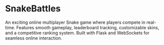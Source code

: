 # SnakeBattles
An exciting online multiplayer Snake game where players compete in real-time. Features smooth gameplay, leaderboard tracking, customizable skins, and a competitive ranking system. Built with Flask and WebSockets for seamless online interaction.
